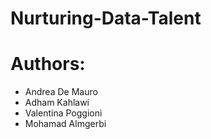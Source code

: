 # Nurturing-Data-Talent




# Authors:
- Andrea De Mauro
- Adham Kahlawi
- Valentina Poggioni
- Mohamad Almgerbi
